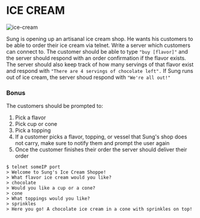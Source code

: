 # ICE CREAM

![ice-cream](http://media.giphy.com/media/zPujz25YFi88M/giphy.gif)

Sung is opening up an artisanal ice cream shop. He wants his customers
to be able to order their ice cream via telnet. Write a server which
customers can connect to. The customer should be able to type `"buy
[flavor]"` and the server should respond with an order confirmation if the
flavor exists. The server should also keep track of how many servings of
that flavor exist and respond with `"There are 4 servings of chocolate
left".` If Sung runs out of ice cream, the server shoud respond with
`"We're all out!"`

### Bonus
The customers should be prompted to:

1. Pick a flavor
2. Pick cup or cone
3. Pick a topping
4. If a customer picks a flavor, topping, or vessel that Sung's shop
   does not carry, make sure to notify them and prompt the user again
5. Once the customer finishes their order the server should deliver
   their order

```
$ telnet someIP port
> Welcome to Sung's Ice Cream Shoppe!
> What flavor ice cream would you like?
> chocolate
> Would you like a cup or a cone?
> cone
> What toppings would you like?
> sprinkles
> Here you go! A chocolate ice cream in a cone with sprinkles on top!
